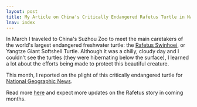 ```yaml
---
layout: post
title: My Article on China's Critically Endangered Rafetus Turtle in National Geographic News
lnav: index
---
```


In March I traveled to China's Suzhou Zoo to meet the main caretakers of the world's largest endangered freshwater turtle: the [Rafetus Swinhoei](http://en.wikipedia.org/wiki/Yangtze_giant_softshell_turtle), or Yangtze Giant Softshell Turtle. Although it was a chilly, cloudy day and I couldn't see the turtles (they were hibernating below the surface), I learned a lot about the efforts being made to protect this beautiful creature. 

This month, I reported on the plight of this critically endangered turtle for [National Geographic News](http://news.nationalgeographic.com/news/2013/07/130703-china-yangtze-giant-softshell-turtle-animal-science/).

Read more [here](http://news.nationalgeographic.com/news/2013/07/130703-china-yangtze-giant-softshell-turtle-animal-science/) and expect more updates on the Rafetus story in coming months.
